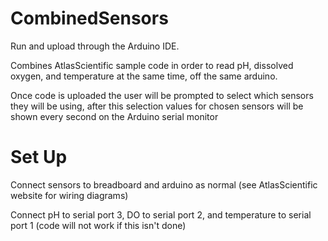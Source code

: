 # CombinedSensors

Run and upload through the Arduino IDE.

Combines AtlasScientific sample code in order to read pH, dissolved oxygen, and temperature at the same time, off the same arduino.

Once code is uploaded the user will be prompted to select which sensors they will be using, after this selection values for chosen sensors will be shown every second on the Arduino serial monitor

# Set Up
Connect sensors to breadboard and arduino as normal (see AtlasScientific website for wiring diagrams)

Connect pH to serial port 3, DO to serial port 2, and temperature to serial port 1 (code will not work if this isn't done)

